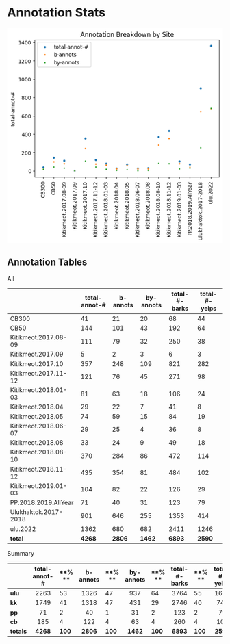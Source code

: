 # Annotation Stats

![site sum](sum_by_site.png)

## Annotation Tables

All 

|                      | total-annot-# | b-annots | by-annots | total-#-barks | total-#-yelps |
|----------------------|---------------|----------|-----------|---------------|---------------|
| CB300                | 41            | 21       | 20        | 68            | 44            |
| CB50                 | 144           | 101      | 43        | 192           | 64            |
| Kitikmeot.2017.08-09 | 111           | 79       | 32        | 250           | 38            |
| Kitikmeot.2017.09    | 5             | 2        | 3         | 6             | 3             |
| Kitikmeot.2017.10    | 357           | 248      | 109       | 821           | 282           |
| Kitikmeot.2017.11-12 | 121           | 76       | 45        | 271           | 98            |
| Kitikmeot.2018.01-03 | 81            | 63       | 18        | 106           | 24            |
| Kitikmeot.2018.04    | 29            | 22       | 7         | 41            | 8             |
| Kitikmeot.2018.05    | 74            | 59       | 15        | 84            | 19            |
| Kitikmeot.2018.06-07 | 29            | 25       | 4         | 36            | 8             |
| Kitikmeot.2018.08    | 33            | 24       | 9         | 49            | 18            |
| Kitikmeot.2018.08-10 | 370           | 284      | 86        | 472           | 114           |
| Kitikmeot.2018.11-12 | 435           | 354      | 81        | 484           | 102           |
| Kitikmeot.2019.01-03 | 104           | 82       | 22        | 126           | 29            |
| PP.2018.2019.AllYear | 71            | 40       | 31        | 123           | 79            |
| Ulukhaktok.2017-2018 | 901           | 646      | 255       | 1353          | 414           |
| ulu.2022             | 1362          | 680      | 682       | 2411          | 1246          |
| **total**            | **4268**      | **2806** | **1462**  | **6893**      | **2590**      |

Summary

|            | **total-annot-#** | **% **  | **b-annots** | **% **  | **by-annots** | **% **  | **total-#-barks** | **% **  | **total-#-yelps** | **% **  |
|------------|:-----------------:|---------|:------------:|---------|:-------------:|---------|:-----------------:|---------|:-----------------:|---------|
| **ulu**    | 2263              | 53      | 1326         | 47      | 937           | 64      | 3764              | 55      | 1660              | 64      |
| **kk**     | 1749              | 41      | 1318         | 47      | 431           | 29      | 2746              | 40      | 743               | 29      |
| **pp**     | 71                | 2       | 40           | 1       | 31            | 2       | 123               | 2       | 79                | 3       |
| **cb**     | 185               | 4       | 122          | 4       | 63            | 4       | 260               | 4       | 108               | 4       |
| **totals** | **4268**          | **100** | **2806**     | **100** | **1462**      | **100** | **6893**          | **100** | **2590**          | **100** |